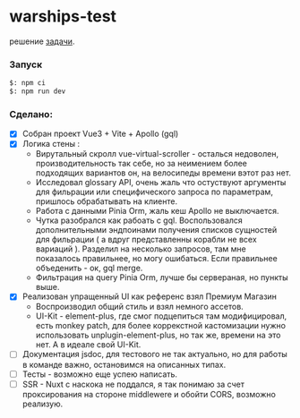 # warships-test

решение [задачи](https://gist.github.com/nonamenix/fc7609de3ebe2642db6324bc962295b2).

### Запуск
```bash
$: npm ci
$: npm run dev
```

### Сделано:

  * [x] Собран проект Vue3 + Vite + Apollo (gql)
  * [x] Логика стены :
    - Вирутальный скролл vue-virtual-scroller - осталься недоволен, производительность так себе, но за неимением более подходящих вариантов он, на велосипеды времени вэтот раз нет.
    - Исследовал glossary API, очень жаль что остуствуют аргументы для фильрации или специфического запроса по параметрам, пришлось обрабатывать на клиенте.
    - Работа с данными Pinia Orm, жаль кеш Apollo не выключается.
    - Чутка разобрался как рабоать с gql. Воспользовался дополнительными эндпоинами получения списков сущностей для фильрации ( а вдруг представленны корабли не всех вариаций ). Разделил на несколько запросов, там мне показалось правильнее, но могу ошибаться. Если правильнее объеденить - ок, gql merge.
    - Фильтрация на query Pinia Orm, лучше бы сервераная, но пункты выше.
  * [x] Реализован упращенный UI как референс взял Премиум Магазин
    - Воспроизводил общий стиль и взял немного ассетов.
    - UI-Kit - element-plus, где смог подцепиться там модифицировал, есть monkey patch, для более коррекстной кастомизации нужно использовать unplugin-element-plus, но так же, времени на это нет. А в идеале свой UI-Kit.
  * [ ] Документация jsdoc, для тестового не так актуально, но для работы в команде важно, остановимся на описанных типах.
  * [ ] Тесты
        - возможно еще успею написать.
  * [ ] SSR
        - Nuxt с наскока не поддался, я так понимаю за счет проксирования на стороне middlewere и обойти CORS, возможно реализую.
